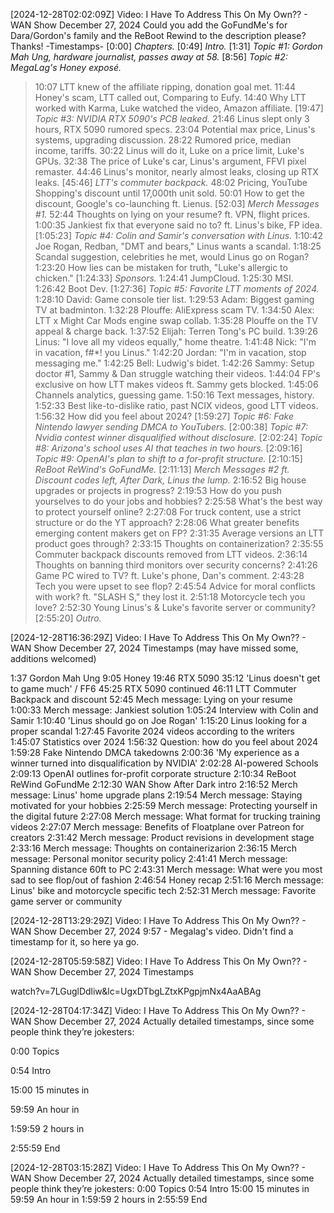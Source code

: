 [2024-12-28T02:02:09Z] Video: I Have To Address This On My Own?? - WAN Show December 27, 2024 
Could you add the GoFundMe's for Dara/Gordon's family and the ReBoot Rewind to the description please? Thanks!
-Timestamps-
[0:00] *Chapters.*
[0:49] *Intro.*
[1:31] *Topic #1: Gordon Mah Ung, hardware journalist, passes away at 58.*
[8:56] *Topic #2: MegaLag's Honey exposé.*
   > 10:07 LTT knew of the affiliate ripping, donation goal met.
   > 11:44 Honey's scam, LTT called out, Comparing to Eufy.
   > 14:40 Why LTT worked with Karma, Luke watched the video, Amazon affiliate.
[19:47] *Topic #3: NVIDIA RTX 5090's PCB leaked.*
   > 21:46 Linus slept only 3 hours, RTX 5090 rumored specs.
   > 23:04 Potential max price, Linus's systems, upgrading discussion.
   > 28:22 Rumored price, median income, tariffs.
   > 30:22 Linus will do it, Luke on a price limit, Luke's GPUs.
   > 32:38 The price of Luke's car, Linus's argument, FFVI pixel remaster.
   > 44:46 Linus's monitor, nearly almost leaks, closing up RTX leaks.
[45:46] *LTT's commuter backpack.*
   > 48:02 Pricing, YouTube Shopping's discount until 17,000th unit sold.
   > 50:01 How to get the discount, Google's co-launching ft. Lienus.
[52:03] *Merch Messages #1.*
   > 52:44 Thoughts on lying on your resume? ft. VPN, flight prices.
   > 1:00:35 Jankiest fix that everyone said no to? ft. Linus's bike, FP idea.
[1:05:23] *Topic #4: Colin and Samir's conversation with Linus.*
   > 1:10:42 Joe Rogan, Redban, "DMT and bears," Linus wants a scandal.
   > 1:18:25 Scandal suggestion, celebrities he met, would Linus go on Rogan?
   > 1:23:20 How lies can be mistaken for truth, "Luke's allergic to chicken."
[1:24:33] *Sponsors.*
   > 1:24:41 JumpCloud.
   > 1:25:30 MSI.
   > 1:26:42 Boot Dev.
[1:27:36] *Topic #5: Favorite LTT moments of 2024.*
   > 1:28:10 David: Game console tier list.
   > 1:29:53 Adam: Biggest gaming TV at badminton.
   > 1:32:28 Plouffe: AliExpress scam TV.
   > 1:34:50 Alex: LTT x Might Car Mods engine swap collab.
   > 1:35:28 Plouffe on the TV appeal & charge back.
   > 1:37:52 Elijah: Terren Tong's PC build.
   > 1:39:26 Linus: "I love all my videos equally," home theatre.
   > 1:41:48 Nick: "I'm in vacation, f#*! you Linus."
   > 1:42:20 Jordan: "I'm in vacation, stop messaging me."
   > 1:42:25 Bell: Ludwig's bidet.
   > 1:42:26 Sammy: Setup doctor #1, Sammy & Dan struggle watching their videos.
   > 1:44:04 FP's exclusive on how LTT makes videos ft. Sammy gets blocked.
   > 1:45:06 Channels analytics, guessing game.
   > 1:50:16 Text messages, history.
   > 1:52:33 Best like-to-dislike ratio, past NCIX videos, good LTT videos.
   > 1:56:32 How did you feel about 2024?
[1:59:27] *Topic #6: Fake Nintendo lawyer sending DMCA to YouTubers.*
[2:00:38] *Topic #7: Nvidia contest winner disqualified without disclosure.*
[2:02:24] *Topic #8: Arizona's school uses AI that teaches in two hours.*
[2:09:16] *Topic #9: OpenAI's plan to shift to a for-profit structure.*
[2:10:15] *ReBoot ReWind's GoFundMe.*
[2:11:13] *Merch Messages #2 ft. Discount codes left, After Dark, Linus the lump.*
   > 2:16:52 Big house upgrades or projects in progress?
   > 2:19:53 How do you push yourselves to do your jobs and hobbies?
   > 2:25:58 What's the best way to protect yourself online?
   > 2:27:08 For truck content, use a strict structure or do the YT approach?
   > 2:28:06 What greater benefits emerging content makers get on FP?
   > 2:31:35 Average versions an LTT product goes through?
   > 2:33:15 Thoughts on containerization?
   > 2:35:55 Commuter backpack discounts removed from LTT videos.
   > 2:36:14 Thoughts on banning third monitors over security concerns?
   > 2:41:26 Game PC wired to TV? ft. Luke's phone, Dan's comment.
   > 2:43:28 Tech you were upset to see flop?
   > 2:45:54 Advice for moral conflicts with work? ft. "SLASH S," they lost it.
   > 2:51:18 Motorcycle tech you love?
   > 2:52:30 Young Linus's & Luke's favorite server or community?
[2:55:20] *Outro.*

[2024-12-28T16:36:29Z] Video: I Have To Address This On My Own?? - WAN Show December 27, 2024 
Timestamps (may have missed some, additions welcomed)

1:37 Gordon Mah Ung
9:05 Honey
19:46 RTX 5090
35:12 'Linus doesn't get to game much' / FF6
45:25 RTX 5090 continued
46:11 LTT Commuter Backpack and discount
52:45 Mech message: Lying on your resume
1:00:33 Merch message: Jankiest solution
1:05:24 Interview with Colin and Samir
1:10:40 'Linus should go on Joe Rogan'
1:15:20 Linus looking for a proper scandal
1:27:45 Favorite 2024 videos according to the writers
1:45:07 Statistics over 2024
1:56:32 Question: how do you feel about 2024
1:59:28 Fake Nintendo DMCA takedowns
2:00:36 'My experience as a winner turned into disqualification by NVIDIA'
2:02:28 AI-powered Schools
2:09:13 OpenAI outlines for-profit corporate structure
2:10:34 ReBoot ReWind GoFundMe
2:12:30 WAN Show After Dark intro
2:16:52 Merch message: Linus' home upgrade plans
2:19:54 Merch message: Staying motivated for your hobbies
2:25:59 Merch message: Protecting yourself in the digital future
2:27:08 Merch message: What format for trucking training videos
2:27:07 Merch message: Benefits of Floatplane over Patreon for creators
2:31:42 Merch message: Product revisions in development stage
2:33:16 Merch message: Thoughts on containerizarion
2:36:15 Merch message: Personal monitor security policy
2:41:41 Merch message: Spanning distance 60ft to PC
2:43:31 Merch message: What were you most sad to see flop/out of fashion
2:46:54 Honey recap
2:51:16 Merch message: Linus' bike and motorcycle specific tech
2:52:31 Merch message: Favorite game server or community

[2024-12-28T13:29:29Z] Video: I Have To Address This On My Own?? - WAN Show December 27, 2024 
9:57 - Megalag's video.
Didn't find a timestamp for it, so here ya go.

[2024-12-28T05:59:58Z] Video: I Have To Address This On My Own?? - WAN Show December 27, 2024 
Timestamps

watch?v=7LGuglDdliw&lc=UgxDTbgLZtxKPgpjmNx4AaABAg

[2024-12-28T04:17:34Z] Video: I Have To Address This On My Own?? - WAN Show December 27, 2024 
Actually detailed timestamps, since some people think they’re jokesters:
0:00 Topics
0:54 Intro
15:00 15 minutes in
59:59 An hour in
1:59:59 2 hours in
2:55:59 End

[2024-12-28T03:15:28Z] Video: I Have To Address This On My Own?? - WAN Show December 27, 2024 
Actually detailed timestamps, since some people think they’re jokesters:
0:00 Topics
0:54 Intro
15:00 15 minutes in
59:59 An hour in
1:59:59 2 hours in
2:55:59 End

